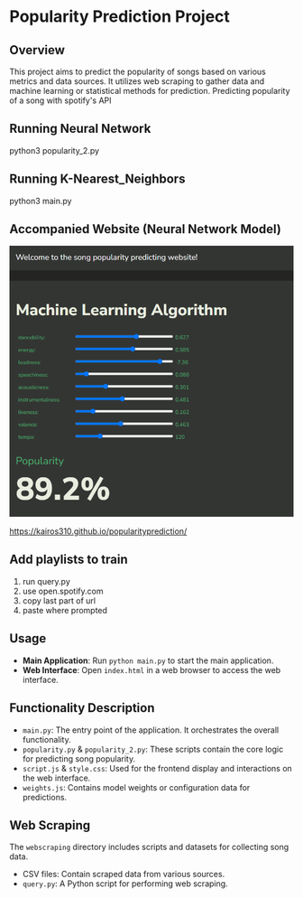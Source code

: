 # Popularity Prediction Project

## Overview
This project aims to predict the popularity of songs based on various metrics and data sources. It utilizes web scraping to gather data and machine learning or statistical methods for prediction.
Predicting popularity of a song with spotify's API

## Running Neural Network

python3 popularity_2.py

## Running K-Nearest_Neighbors

python3 main.py

## Accompanied Website (Neural Network Model)
![](image.png)

https://kairos310.github.io/popularityprediction/


## Add playlists to train
1. run query.py
2. use open.spotify.com
3. copy last part of url
4. paste where prompted

## Usage
- **Main Application**: Run `python main.py` to start the main application.
- **Web Interface**: Open `index.html` in a web browser to access the web interface.

## Functionality Description
- `main.py`: The entry point of the application. It orchestrates the overall functionality.
- `popularity.py` & `popularity_2.py`: These scripts contain the core logic for predicting song popularity.
- `script.js` & `style.css`: Used for the frontend display and interactions on the web interface.
- `weights.js`: Contains model weights or configuration data for predictions.

## Web Scraping
The `webscraping` directory includes scripts and datasets for collecting song data. 
- CSV files: Contain scraped data from various sources.
- `query.py`: A Python script for performing web scraping.


